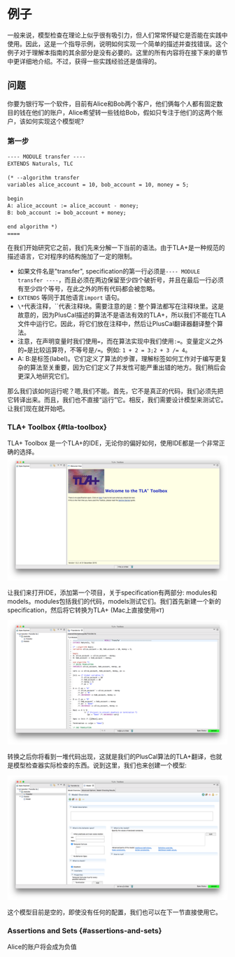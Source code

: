 # 例子

一般来说，模型检查在理论上似乎很有吸引力，但人们常常怀疑它是否能在实践中使用。因此，这是一个指导示例，说明如何实现一个简单的描述并查找错误。这个例子对于理解本指南的其余部分是没有必要的。这里的所有内容将在接下来的章节中更详细地介绍。不过，获得一些实践经验还是值得的。

## 问题

你要为银行写一个软件，目前有Alice和Bob两个客户，他们俩每个人都有固定数目的钱在他们的账户，Alice希望转一些钱给Bob，假如只专注于他们的这两个账户，该如何实现这个模型呢?

### 第一步

```PlusCal
---- MODULE transfer ----
EXTENDS Naturals, TLC

(* --algorithm transfer
variables alice_account = 10, bob_account = 10, money = 5;

begin
A: alice_account := alice_account - money;
B: bob_account := bob_account + money;

end algorithm *)
====
```

在我们开始研究它之前，我们先来分解一下当前的语法。由于TLA+是一种规范的描述语言，它对程序的结构施加了一定的限制。

* 如果文件名是"transfer", specification的第一行必须是`---- MODULE transfer ----`，而且必须在两边保留至少四个破折号，并且在最后一行必须有至少四个等号，在此之外的所有代码都会被忽略。
* `EXTENDS` 等同于其他语言`import` 语句。
* `\*`代表注释，\`\`代表注释块。需要注意的是：整个算法都写在注释块里。这是故意的，因为PlusCal描述的算法不是语法有效的TLA+，所以我们不能在TLA文件中运行它。因此，将它们放在注释中，然后让PlusCal翻译器翻译整个算法。
* 注意，在声明变量时我们使用`=`，而在算法实现中我们使用`:=`。变量定义之外的`=`是比较运算符，不等号是`/=`。例如: `1 + 2 = 3;2 + 3 /= 4`。
* A: B:是标签\(label\)。它们定义了算法的步骤，理解标签如何工作对于编写更复杂的算法至关重要，因为它们定义了并发性可能严重出错的地方。我们稍后会更深入地研究它们。

那么我们该如何运行呢？嗯,我们不能。首先，它不是真正的代码，我们必须先把它转译出来。而且，我们也不直接“运行”它。相反，我们需要设计模型来测试它。让我们现在就开始吧。

### TLA+ Toolbox {#tla-toolbox}

TLA+ Toolbox 是一个TLA+的IDE，无论你的偏好如何，使用IDE都是一个非常正确的选择。![](/assets/import.png)

让我们来打开IDE，添加第一个项目，关于specification有两部分: modules和models。modules包括我们的代码，models测试它们。我们首先新建一个新的specification，然后将它转换为TLA+ \(Mac上直接使用`⌘T`\)

![](/assets/import1.png)

转换之后你将看到一堆代码出现，这就是我们的PlusCal算法的TLA+翻译，也就是模型检查器实际检查的东西。说到这里，我们也来创建一个模型:

![](/assets/import2.png)

这个模型目前是空的，即使没有任何的配置，我们也可以在下一节直接使用它。

### Assertions and Sets {#assertions-and-sets}

Alice的账户将会成为负值

